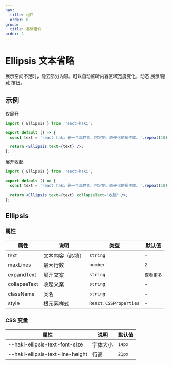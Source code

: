 ```yaml
---
nav:
  title: 组件
  order: 0
group:
  title: 基础组件
order: 1
---
```


# Ellipsis 文本省略

展示空间不足时，隐去部分内容。可以自动监听内容区域宽度变化，动态 展示/隐藏 按钮。

## 示例

仅展开

```jsx
import { Ellipsis } from 'react-haki';

export default () => {
  const text = 'react haki 是一个高性能、可定制、原子化的组件库。'.repeat(10);

  return <Ellipsis text={text} />;
};
```

展开收起

```jsx
import { Ellipsis } from 'react-haki';

export default () => {
  const text = 'react haki 是一个高性能、可定制、原子化的组件库。'.repeat(10);

  return <Ellipsis text={text} collapseText="收起" />;
};
```

## Ellipsis

### 属性

| 属性         | 说明             | 类型                  | 默认值     |
| ------------ | ---------------- | --------------------- | ---------- |
| text         | 文本内容（必填） | `string`              | -          |
| maxLines     | 最大行数         | `number`              | `2`        |
| expandText   | 展开文案         | `string`              | `查看更多` |
| collapseText | 收起文案         | `string`              | -          |
| className    | 类名             | `string`              | -          |
| style        | 根元素样式       | `React.CSSProperties` | -          |

### CSS 变量

| 属性                             | 说明     | 默认值 |
| -------------------------------- | -------- | ------ |
| --haki-ellipsis-text-font-size   | 字体大小 | `14px` |
| --haki-ellipsis-text-line-height | 行高     | `21px` |
